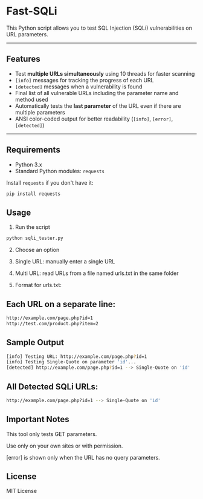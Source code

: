 # Fast-SQLi

This Python script allows you to test SQL Injection (SQLi) vulnerabilities on URL parameters.

---

## Features

- Test **multiple URLs simultaneously** using 10 threads for faster scanning
- `[info]` messages for tracking the progress of each URL
- `[detected]` messages when a vulnerability is found
- Final list of all vulnerable URLs including the parameter name and method used
- Automatically tests the **last parameter** of the URL even if there are multiple parameters
- ANSI color-coded output for better readability (`[info]`, `[error]`, `[detected]`)

---

## Requirements

- Python 3.x
- Standard Python modules: `requests`

Install `requests` if you don't have it:

```bash
pip install requests
```
## Usage
1. Run the script
```bash
python sqli_tester.py
```
2. Choose an option

1. Single URL: manually enter a single URL

2. Multi URL: read URLs from a file named urls.txt in the same folder

3. Format for urls.txt:

## Each URL on a separate line:
```bash
http://example.com/page.php?id=1
http://test.com/product.php?item=2
```
## Sample Output
```bash
[info] Testing URL: http://example.com/page.php?id=1
[info] Testing Single-Quote on parameter 'id'...
[detected] http://example.com/page.php?id=1 --> Single-Quote on 'id'
```

## All Detected SQLi URLs:
```bash
http://example.com/page.php?id=1 --> Single-Quote on 'id'
```
## Important Notes

This tool only tests GET parameters.

Use only on your own sites or with permission.

[error] is shown only when the URL has no query parameters.

## License

MIT License
